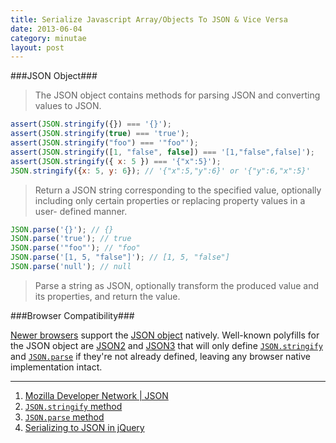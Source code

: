 ```yaml
---
title: Serialize Javascript Array/Objects To JSON & Vice Versa
date: 2013-06-04
category: minutae
layout: post
---
```


###JSON Object###

> The JSON object contains methods for parsing JSON and converting values to
> JSON.

``` javascript
assert(JSON.stringify({}) === '{}');
assert(JSON.stringify(true) === 'true');
assert(JSON.stringify("foo") === '"foo"');
assert(JSON.stringify([1, "false", false]) === '[1,"false",false]');
assert(JSON.stringify({ x: 5 }) === '{"x":5}');
JSON.stringify({x: 5, y: 6}); // '{"x":5,"y":6}' or '{"y":6,"x":5}'
```

> Return a JSON string corresponding to the specified value, optionally
> including only certain properties or replacing property values in a user-
> defined manner.

``` javascript
JSON.parse('{}'); // {}
JSON.parse('true'); // true
JSON.parse('"foo"'); // "foo"
JSON.parse('[1, 5, "false"]'); // [1, 5, "false"]
JSON.parse('null'); // null
```

> Parse a string as JSON, optionally transform the produced value and its
> properties, and return the value.

###Browser Compatibility###

[Newer browsers][4] support the [JSON object][1] natively. Well-known polyfills
for the JSON object are [JSON2][5] and [JSON3][6] that will only define
[`JSON.stringify`][2] and [`JSON.parse`][3] if they're not already defined,
leaving any browser native implementation intact.

---

1. [Mozilla Developer Network | JSON][1]
2. [`JSON.stringify` method][2]
3. [`JSON.parse` method][3]
4. [Serializing to JSON in jQuery][7]

[1]: https://developer.mozilla.org/en-US/docs/JSON
[2]: https://developer.mozilla.org/en/JavaScript/Reference/Global_Objects/JSON/stringify
[3]: https://developer.mozilla.org/en/JavaScript/Reference/Global_Objects/JSON/parse
[4]: http://caniuse.com/json
[5]: https://github.com/douglascrockford/JSON-js
[6]: http://bestiejs.github.io/json3/#section_2
[7]: http://stackoverflow.com/questions/191881/serializing-to-json-in-jquery

